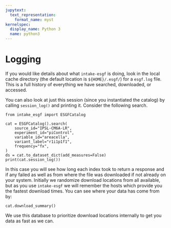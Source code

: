 ```yaml
---
jupytext:
  text_representation:
    format_name: myst
kernelspec:
  display_name: Python 3
  name: python3
---
```


# Logging

If you would like details about what `intake-esgf` is doing, look in the local cache directory (the default location is `${HOME}/.esgf/`) for a `esgf.log` file. This is a full history of everything we have searched, downloaded, or accessed.

You can also look at just this session (since you instantiated the catalog) by calling `session_log()` and printing it. Consider the following search.

```{code-cell}
from intake_esgf import ESGFCatalog

cat = ESGFCatalog().search(
    source_id="IPSL-CM6A-LR",
    experiment_id="piControl",
    variable_id="areacella",
    variant_label="r1i1p1f1",
    frequency="fx",
)
ds = cat.to_dataset_dict(add_measures=False)
print(cat.session_log())
```

In this case you will see how long each index took to return a response and if any failed as well as from where the file was downloaded if not already on your system. Initially we randomize download locations from all available, but as you use `intake-esgf` we will remember the hosts which provide you the fastest download times. You can see where your data has come from by:

```{code-cell}
cat.download_summary()
```

We use this database to prioritize download locations internally to get you data as fast as we can.
